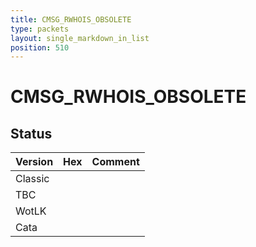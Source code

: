 ```yaml
---
title: CMSG_RWHOIS_OBSOLETE
type: packets
layout: single_markdown_in_list
position: 510
---
```


# CMSG_RWHOIS_OBSOLETE

## Status

Version | Hex | Comment
---------- | ---------- | ---------- 
Classic |  |  
TBC |  |  
WotLK |  |  
Cata |  |  
